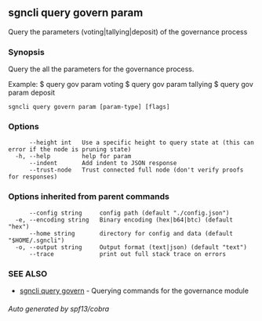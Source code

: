 ## sgncli query govern param

Query the parameters (voting|tallying|deposit) of the governance process

### Synopsis

Query the all the parameters for the governance process.

Example:
$ <appcli> query gov param voting
$ <appcli> query gov param tallying
$ <appcli> query gov param deposit

```
sgncli query govern param [param-type] [flags]
```

### Options

```
      --height int   Use a specific height to query state at (this can error if the node is pruning state)
  -h, --help         help for param
      --indent       Add indent to JSON response
      --trust-node   Trust connected full node (don't verify proofs for responses)
```

### Options inherited from parent commands

```
      --config string     config path (default "./config.json")
  -e, --encoding string   Binary encoding (hex|b64|btc) (default "hex")
      --home string       directory for config and data (default "$HOME/.sgncli")
  -o, --output string     Output format (text|json) (default "text")
      --trace             print out full stack trace on errors
```

### SEE ALSO

* [sgncli query govern](sgncli_query_govern.md)	 - Querying commands for the governance module

###### Auto generated by spf13/cobra
